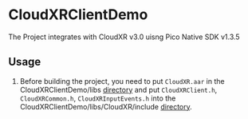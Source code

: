 # CloudXRClientDemo

The Project integrates with CloudXR v3.0 uisng Pico Native SDK v1.3.5

## Usage
1. Before building the project, you need to put ``CloudXR.aar`` in the CloudXRClientDemo/libs [directory](https://github.com/picoxr/CloudXRClientDemo/blob/main/libs) and put ``CloudXRClient.h``, ``CloudXRCommon.h``, ``CloudXRInputEvents.h`` into the CloudXRClientDemo/libs/CloudXR/include [directory](https://github.com/picoxr/CloudXRClientDemo/blob/main/libs/CloudXR/include).
